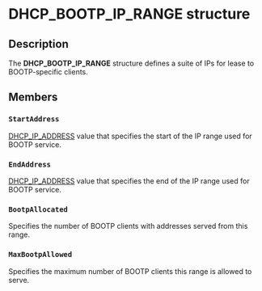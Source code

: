 # DHCP_BOOTP_IP_RANGE structure

## Description

The **DHCP_BOOTP_IP_RANGE** structure defines a suite of IPs for lease to BOOTP-specific clients.

## Members

### `StartAddress`

[DHCP_IP_ADDRESS](https://learn.microsoft.com/previous-versions/windows/desktop/dhcp/dhcp-server-management-type-definitions) value that specifies the start of the IP range used for BOOTP service.

### `EndAddress`

[DHCP_IP_ADDRESS](https://learn.microsoft.com/previous-versions/windows/desktop/dhcp/dhcp-server-management-type-definitions) value that specifies the end of the IP range used for BOOTP service.

### `BootpAllocated`

Specifies the number of BOOTP clients with addresses served from this range.

### `MaxBootpAllowed`

Specifies the maximum number of BOOTP clients this range is allowed to serve.